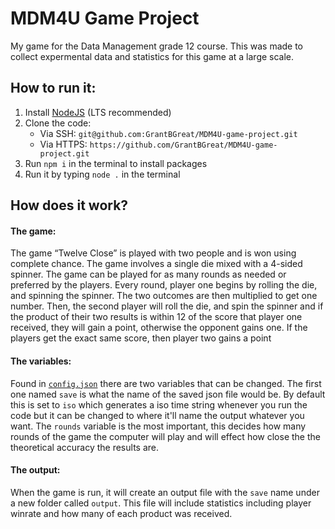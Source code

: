 # MDM4U Game Project
My game for the Data Management grade 12 course. This was made to collect expermental data and statistics for this game at a large scale.

## How to run it:
1) Install [NodeJS](https://nodejs.org/en/) (LTS recommended)
2) Clone the code:
    -  Via SSH: `git@github.com:GrantBGreat/MDM4U-game-project.git`
    -  Via HTTPS: `https://github.com/GrantBGreat/MDM4U-game-project.git`
3) Run `npm i` in the terminal to install packages
4) Run it by typing `node .` in the terminal

## How does it work?

#### The game:
The game “Twelve Close” is played with two people and is won using complete chance. The game involves a single die mixed with a 4-sided spinner. The game can be played for as many rounds as needed or preferred by the players. Every round, player one begins by rolling the die, and spinning the spinner. The two outcomes are then multiplied to get one number. Then, the second player will roll the die, and spin the spinner and if the product of their two results is within 12 of the score that player one received, they will gain a point, otherwise the opponent gains one. If the players get the exact same score, then player two gains a point

#### The variables:
Found in [`config.json`](https://github.com/GrantBGreat/MDM4U-game-project/blob/main/config.json) there are two variables that can be changed. The first one named `save` is what the name of the saved json file would be. By default this is set to `iso` which generates a iso time string whenever you run the code but it can be changed to where it'll name the output whatever you want. The `rounds` variable is the most important, this decides how many rounds of the game the computer will play and will effect how close the the theoretical accuracy the results are.

#### The output:
When the game is run, it will create an output file with the `save` name under a new folder called `output`. This file will include statistics including player winrate and how many of each product was received.
